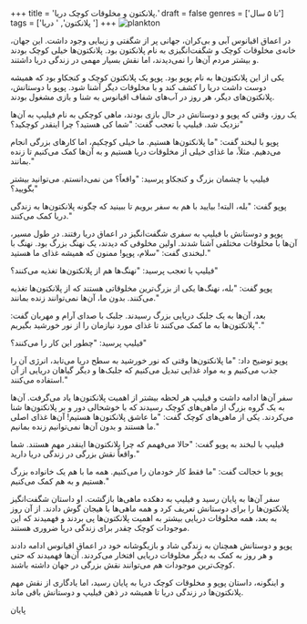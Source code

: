+++
title = 'پلانکتون و مخلوقات کوچک دریا.'
draft = false
genres = ['تا ۵ سال']
tags = ['پلانکتون', ' دریا ']
+++
![plankton](153.Plankton.jpg)

در اعماق اقیانوس آبی و بی‌کران، جهانی پر از شگفتی و زیبایی وجود داشت. این جهان، خانه‌ی مخلوقات کوچک و شگفت‌انگیزی به نام پلانکتون بود. پلانکتون‌ها خیلی کوچک بودند و بیشتر مردم آن‌ها را نمی‌دیدند، اما نقش بسیار مهمی در زندگی دریا داشتند.

یکی از این پلانکتون‌ها به نام پوپو بود. پوپو یک پلانکتون کوچک و کنجکاو بود که همیشه دوست داشت دریا را کشف کند و با مخلوقات دیگر آشنا شود. پوپو با دوستانش، پلانکتون‌های دیگر، هر روز در آب‌های شفاف اقیانوس به شنا و بازی مشغول بودند.

یک روز، وقتی که پوپو و دوستانش در حال بازی بودند، ماهی کوچکی به نام فیلیپ به آن‌ها نزدیک شد. فیلیپ با تعجب گفت: "شما کی هستید؟ چرا اینقدر کوچکید؟"

پوپو با لبخند گفت: "ما پلانکتون‌ها هستیم. ما خیلی کوچکیم، اما کارهای بزرگی انجام می‌دهیم. مثلاً، ما غذای خیلی از مخلوقات دریا هستیم و به آن‌ها کمک می‌کنیم تا زنده بمانند."

فیلیپ با چشمان بزرگ و کنجکاو پرسید: "واقعاً؟ من نمی‌دانستم. می‌توانید بیشتر بگویید؟"

پوپو گفت: "بله، البته! بیایید با هم به سفر برویم تا ببینید که چگونه پلانکتون‌ها به زندگی دریا کمک می‌کنند."

پوپو و دوستانش با فیلیپ به سفری شگفت‌انگیز در اعماق دریا رفتند. در طول مسیر، آن‌ها با مخلوقات مختلفی آشنا شدند. اولین مخلوقی که دیدند، یک نهنگ بزرگ بود. نهنگ با لبخندی گفت: "سلام، پوپو! ممنون که همیشه غذای ما هستید."

فیلیپ با تعجب پرسید: "نهنگ‌ها هم از پلانکتون‌ها تغذیه می‌کنند؟"

پوپو گفت: "بله، نهنگ‌ها یکی از بزرگ‌ترین مخلوقاتی هستند که از پلانکتون‌ها تغذیه می‌کنند. بدون ما، آن‌ها نمی‌توانند زنده بمانند."

بعد، آن‌ها به یک جلبک دریایی بزرگ رسیدند. جلبک با صدای آرام و مهربان گفت: "پلانکتون‌ها به ما کمک می‌کنند تا غذای مورد نیازمان را از نور خورشید بگیریم."

فیلیپ پرسید: "چطور این کار را می‌کنند؟"

پوپو توضیح داد: "ما پلانکتون‌ها وقتی که نور خورشید به سطح دریا می‌تابد، انرژی آن را جذب می‌کنیم و به مواد غذایی تبدیل می‌کنیم که جلبک‌ها و دیگر گیاهان دریایی از آن استفاده می‌کنند."

سفر آن‌ها ادامه داشت و فیلیپ هر لحظه بیشتر از اهمیت پلانکتون‌ها یاد می‌گرفت. آن‌ها به یک گروه بزرگ از ماهی‌های کوچک رسیدند که با خوشحالی دور و بر پلانکتون‌ها شنا می‌کردند. یکی از ماهی‌های کوچک گفت: "ما عاشق پلانکتون‌ها هستیم! آن‌ها غذای اصلی ما هستند و بدون آن‌ها نمی‌توانیم زنده بمانیم."

فیلیپ با لبخند به پوپو گفت: "حالا می‌فهمم که چرا پلانکتون‌ها اینقدر مهم هستند. شما واقعاً نقش بزرگی در زندگی دریا دارید."

پوپو با خجالت گفت: "ما فقط کار خودمان را می‌کنیم. همه ما با هم یک خانواده بزرگ هستیم و به هم کمک می‌کنیم."

سفر آن‌ها به پایان رسید و فیلیپ به دهکده ماهی‌ها بازگشت. او داستان شگفت‌انگیز پلانکتون‌ها را برای دوستانش تعریف کرد و همه ماهی‌ها با هیجان گوش دادند. از آن روز به بعد، همه مخلوقات دریایی بیشتر به اهمیت پلانکتون‌ها پی بردند و فهمیدند که این موجودات کوچک چقدر برای زندگی دریا ضروری هستند.

پوپو و دوستانش همچنان به زندگی شاد و بازیگوشانه خود در اعماق اقیانوس ادامه دادند و هر روز به کمک به دیگر مخلوقات دریایی افتخار می‌کردند. آن‌ها فهمیدند که حتی کوچک‌ترین موجودات هم می‌توانند نقش بزرگی در جهان داشته باشند.

و اینگونه، داستان پوپو و مخلوقات کوچک دریا به پایان رسید، اما یادگاری از نقش مهم پلانکتون‌ها در زندگی دریا تا همیشه در ذهن فیلیپ و دوستانش باقی ماند.

پایان
